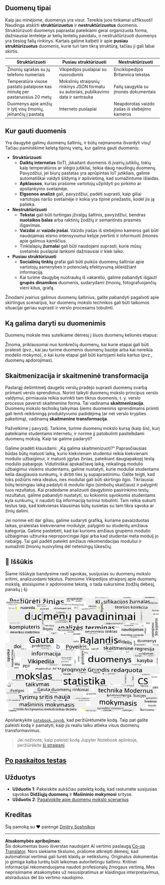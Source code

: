 <!--
CO_OP_TRANSLATOR_METADATA:
{
  "original_hash": "8141e7195841682914be03ef930fe43d",
  "translation_date": "2025-09-03T20:35:41+00:00",
  "source_file": "1-Introduction/01-defining-data-science/README.md",
  "language_code": "lt"
}
-->
## Duomenų tipai

Kaip jau minėjome, duomenys yra visur. Tereikia juos tinkamai užfiksuoti! Naudinga atskirti **struktūrizuotus** ir **nestruktūrizuotus** duomenis. Struktūrizuoti duomenys paprastai pateikiami gerai organizuota forma, dažniausiai lentelėje ar kelių lentelių pavidalu, o nestruktūrizuoti duomenys yra tiesiog failų rinkinys. Kartais galime kalbėti ir apie **pusiau struktūrizuotus** duomenis, kurie turi tam tikrą struktūrą, tačiau ji gali labai skirtis.

| Struktūrizuoti                                                              | Pusiau struktūrizuoti                                                                         | Nestruktūrizuoti                        |
| ---------------------------------------------------------------------------- | --------------------------------------------------------------------------------------------- | --------------------------------------- |
| Žmonių sąrašas su jų telefono numeriais                                      | Vikipedijos puslapiai su nuorodomis                                                          | Enciklopedijos Britannica tekstas       |
| Temperatūra visose pastato patalpose kas minutę per pastaruosius 20 metų     | Mokslinių straipsnių rinkinys JSON formatu su autoriais, publikavimo data ir santrauka        | Failų saugykla su įmonės dokumentais    |
| Duomenys apie amžių ir lytį visų žmonių, įeinančių į pastatą                 | Interneto puslapiai                                                                          | Neapdorotas vaizdo įrašas iš stebėjimo kameros |

## Kur gauti duomenis

Yra daugybė galimų duomenų šaltinių, ir būtų neįmanoma išvardyti visų! Tačiau paminėkime keletą tipinių vietų, kur galima gauti duomenis:

* **Struktūrizuoti**
  - **Daiktų internetas** (IoT), įskaitant duomenis iš įvairių jutiklių, tokių kaip temperatūros ar slėgio jutikliai, teikia daug naudingų duomenų. Pavyzdžiui, jei biurų pastatas yra aprūpintas IoT jutikliais, galime automatiškai valdyti šildymą ir apšvietimą, kad sumažintume išlaidas.
  - **Apklausos**, kurias prašome vartotojų užpildyti po pirkimo ar apsilankymo svetainėje.
  - **Elgsenos analizė** gali, pavyzdžiui, padėti suprasti, kaip giliai vartotojas naršo svetainėje ir kokia yra tipinė priežastis, kodėl jis ją palieka.
* **Nestruktūrizuoti**
  - **Tekstai** gali būti turtingas įžvalgų šaltinis, pavyzdžiui, bendras **nuotaikos balas** arba raktinių žodžių ir semantinės prasmės išgavimas.
  - **Vaizdai** ar **vaizdo įrašai**. Vaizdo įrašas iš stebėjimo kameros gali būti naudojamas eismo intensyvumui kelyje įvertinti ir informuoti žmones apie galimus kamščius.
  - Tinklalapių **žurnalai** gali būti naudojami suprasti, kurie mūsų svetainės puslapiai lankomi dažniausiai ir kiek laiko.
* **Pusiau struktūrizuoti**
  - **Socialinių tinklų** grafai gali būti puikūs duomenų šaltiniai apie vartotojų asmenybes ir potencialų efektyvumą skleidžiant informaciją.
  - Kai turime daugybę nuotraukų iš vakarėlio, galime pabandyti išgauti **grupės dinamikos** duomenis, sudarydami žmonių, fotografuojančių vieni kitus, grafą.

Žinodami įvairius galimus duomenų šaltinius, galite pabandyti pagalvoti apie skirtingus scenarijus, kur duomenų mokslo technikos gali būti taikomos situacijai geriau suprasti ir verslo procesams tobulinti.

## Ką galima daryti su duomenimis

Duomenų moksle mes sutelkiame dėmesį į šiuos duomenų kelionės etapus:

Žinoma, priklausomai nuo konkrečių duomenų, kai kurie etapai gali būti praleisti (pvz., kai jau turime duomenis duomenų bazėje arba kai nereikia modelio mokymo), o kai kurie etapai gali būti kartojami kelis kartus (pvz., duomenų apdorojimas).

## Skaitmenizacija ir skaitmeninė transformacija

Pastarąjį dešimtmetį daugelis verslų pradėjo suprasti duomenų svarbą priimant verslo sprendimus. Norint taikyti duomenų mokslo principus verslo valdymui, pirmiausia reikia surinkti tam tikrus duomenis, t. y. verslo procesus paversti skaitmenine forma. Tai vadinama **skaitmenizacija**. Duomenų mokslo technikų taikymas šiems duomenims sprendimams priimti gali lemti reikšmingą produktyvumo padidėjimą (ar net verslo krypties pakeitimą), vadinamą **skaitmenine transformacija**.

Pažvelkime į pavyzdį. Tarkime, turime duomenų mokslo kursą (kaip šis), kurį pateikiame studentams internetu, ir norime jį patobulinti pasitelkdami duomenų mokslą. Kaip tai galime padaryti?

Galime pradėti klausdami: „Ką galima skaitmenizuoti?“ Paprasčiausias būdas būtų matuoti laiką, kurio kiekvienam studentui reikia kiekvienam modulio užbaigimui, ir matuoti įgytas žinias, pateikiant daugiapakopį testą modulio pabaigoje. Vidutiniškai apskaičiavę laiką, reikalingą modulio užbaigimui visiems studentams, galime nustatyti, kurie moduliai studentams kelia daugiausia sunkumų, ir dirbti ties jų supaprastinimu.
Galite teigti, kad toks požiūris nėra idealus, nes moduliai gali būti skirtingo ilgio. Tikriausiai būtų teisingiau laiką padalyti iš modulio ilgio (simbolių skaičiaus) ir palyginti tuos rezultatus.
Kai pradedame analizuoti daugybinio pasirinkimo testų rezultatus, galime pabandyti nustatyti, su kokiomis sąvokomis studentams kyla sunkumų, ir naudoti šią informaciją turiniui tobulinti. Tam reikia sukurti testus taip, kad kiekvienas klausimas būtų susietas su tam tikra sąvoka ar žinių dalimi.

Jei norime eiti dar giliau, galime sudaryti grafiką, kuriame pavaizduotas laikas, praleistas kiekviename modulyje, palyginti su studentų amžiaus kategorija. Galime pastebėti, kad kai kurioms amžiaus grupėms modulio užbaigimas užtrunka neproporcingai ilgai arba kad studentai meta modulį jo nebaigę. Tai gali padėti pateikti amžiaus rekomendacijas moduliui ir sumažinti žmonių nusivylimą dėl neteisingų lūkesčių.

## 🚀 Iššūkis

Šiame iššūkyje bandysime rasti sąvokas, susijusias su duomenų mokslo sritimi, analizuodami tekstus. Paimsime Vikipedijos straipsnį apie duomenų mokslą, atsisiųsime ir apdorosime tekstą, o tada sukursime žodžių debesį, panašų į šį:

![Žodžių debesis apie duomenų mokslą](../../../../translated_images/ds_wordcloud.664a7c07dca57de017c22bf0498cb40f898d48aa85b3c36a80620fea12fadd42.lt.png)

Apsilankykite [`notebook.ipynb`](../../../../../../../../../1-Introduction/01-defining-data-science/notebook.ipynb ':ignore'), kad peržiūrėtumėte kodą. Taip pat galite paleisti kodą ir pamatyti, kaip jis realiu laiku atlieka visus duomenų transformavimus.

> Jei nežinote, kaip paleisti kodą Jupyter Notebook aplinkoje, peržiūrėkite [šį straipsnį](https://soshnikov.com/education/how-to-execute-notebooks-from-github/).

## [Po paskaitos testas](https://ff-quizzes.netlify.app/en/ds/)

## Užduotys

* **Užduotis 1**: Pakeiskite aukščiau pateiktą kodą, kad rastumėte susijusias sąvokas **Didžiųjų duomenų** ir **Mašininio mokymosi** srityse.
* **Užduotis 2**: [Pagalvokite apie duomenų mokslo scenarijus](assignment.md)

## Kreditas

Šią pamoką su ♥️ parengė [Dmitry Soshnikov](http://soshnikov.com)

---

**Atsakomybės apribojimas**:  
Šis dokumentas buvo išverstas naudojant AI vertimo paslaugą [Co-op Translator](https://github.com/Azure/co-op-translator). Nors siekiame tikslumo, prašome atkreipti dėmesį, kad automatiniai vertimai gali turėti klaidų ar netikslumų. Originalus dokumentas jo gimtąja kalba turėtų būti laikomas autoritetingu šaltiniu. Kritinei informacijai rekomenduojama naudoti profesionalų žmogaus vertimą. Mes neprisiimame atsakomybės už nesusipratimus ar klaidingus interpretavimus, atsiradusius dėl šio vertimo naudojimo.